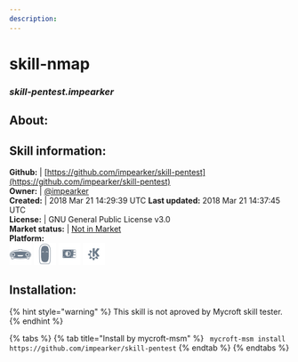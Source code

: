 ```yaml
---
description: 
---
```


# skill-nmap  
### _skill-pentest.impearker_  
## About:  


## Skill information:  
**Github:** | [https://github.com/impearker/skill-pentest](https://github.com/impearker/skill-pentest)  
**Owner:** | [@impearker](https://github.com/impearker)  
**Created:** | 2018 Mar 21 14:29:39 UTC  **Last updated:** 2018 Mar 21 14:37:45 UTC  
**License:** | GNU General Public License v3.0  
**Market status:** | [Not in Market](https://market.mycroft.ai/skill/)  
**Platform:**  
 ![Mark I](../.gitbook/assets/mark-1-icon.png)  ![Mark II](../.gitbook/assets/mark-2-icon.png)  ![Picroft](../.gitbook/assets/picroft-icon.png)  ![plasmoid](../.gitbook/assets/kde.png)   
## Installation:  
{% hint style="warning" %}
This skill is not aproved by Mycroft skill tester.
{% endhint %}
    
{% tabs %}
{% tab title="Install by mycroft-msm" %}
``` mycroft-msm install https://github.com/impearker/skill-pentest```
{% endtab %}
  {% endtabs %}
  
